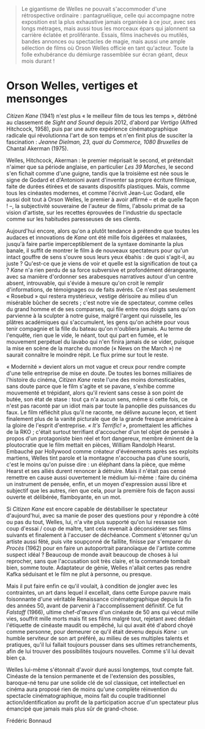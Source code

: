 > Le gigantisme de Welles ne pouvait s'accommoder d'une rétrospective ordinaire : pantagruélique, celle qui accompagne notre exposition est la plus exhaustive jamais organisée à ce jour, avec ses longs métrages, mais aussi tous les morceaux épars qui jalonnent sa carrière éclatée et proliférante. Essais, films inachevés ou mutilés, bandes annonces ou spectacles de magie, mais aussi une ample sélection de films où Orson Welles officie en tant qu'acteur. Toute la folle exhubérance du démiurge rassemblée sur écran géant, deux mois durant !

# Orson Welles, vertiges et mensonges

_Citizen Kane_ (1941) n'est plus « le meilleur film de tous les temps », détrôné au classement de _Sight and Sound_ depuis 2012, d'abord par _Vertigo_ (Alfred Hitchcock, 1958), puis par une autre expérience cinématographique radicale qui révolutionna l'art de son temps et n'en finit plus de susciter la fascination : _Jeanne Dielman, 23, quai du Commerce, 1080 Bruxelles_ de Chantal Akerman (1975).

Welles, Hitchcock, Akerman : le premier méprisait le second, et prétendait n'aimer que sa période anglaise, en particulier _Les 39 Marches_, le second s'en fichait comme d'une guigne, tandis que la troisième est née sous le signe de Godard et d'Antonioni avant d'inventer sa propre écriture filmique, faite de durées étirées et de savants dispositifs plastiques. Mais, comme tous les cinéastes modernes, et comme l'écrivit Jean-Luc Godard, elle aussi doit tout à Orson Welles, le premier à avoir affirmé – et de quelle façon ! –, la subjectivité souveraine de l'auteur de films, l'absolu primat de sa vision d'artiste, sur les recettes éprouvées de l'industrie du spectacle comme sur les habitudes paresseuses de ses clients.

Aujourd'hui encore, alors qu'on a plutôt tendance à prétendre que toutes les audaces et innovations de _Kane_ ont été mille fois digérées et malaxées, jusqu'à faire partie imperceptiblement de la syntaxe dominante la plus banale, il suffit de montrer le film à de nouveaux spectateurs pour qu'un intact gouffre de sens s'ouvre sous leurs yeux ébahis : de quoi s'agit-il, au juste ? Qu'est-ce que je viens de voir et quelle est la signification de tout ça ? _Kane_ n'a rien perdu de sa force subversive et profondément dérangeante, avec sa manière d'ordonner ses arabesques narratives autour d'un centre absent, introuvable, qui s'évide à mesure qu'on croit le remplir d'informations, de témoignages ou de faits avérés. Ce n'est pas seulement « Rosebud » qui restera mystérieux, vestige dérisoire au milieu d'un misérable bûcher de secrets ; c'est notre vie de spectateur, comme celles du grand homme et de ses comparses, qui file entre nos doigts sans qu'on parvienne à la sculpter à notre guise, malgré l'argent qui ruisselle, les plâtres académiques qui s'accumulent, les gens qu'on achète pour vous tenir compagnie et la fille du bateau qu'on n'oubliera jamais. Au terme de l'enquête, rien que le vide, le néant, tout qui part en fumée, et le mouvement perpétuel du lavabo qui n'en finira jamais de se vider, puisque la mise en scène de la marche du monde (« News on the March ») ne saurait connaître le moindre répit. Le flux prime sur tout le reste.

« Modernité » devient alors un mot vague et creux pour rendre compte d'une telle entreprise de mise en doute. De toutes les bornes milliaires de l'histoire du cinéma, _Citizen Kane_ reste l'une des moins domesticables, sans doute parce que le film s'agite et se pavane, s'exhibe comme mouvementé et trépidant, alors qu'il revient sans cesse à son point de butée, son état de stase : tout ça n'a aucun sens, même si cette fois, ce n'est pas raconté par un idiot mais par toute la panoplie des puissances du faux. Le film réfléchit plus qu'il ne raconte, ne délivre aucune leçon, et tient finalement plus de la vanité picturale que de la grande fresque américaine à la gloire de l'esprit d'entreprise. _« It's Terrific! »_, promettaient les affiches de la RKO ; c'était surtout terrifiant d'accoucher d'un tel objet de pensée à propos d'un protagoniste bien réel et fort dangereux, membre éminent de la ploutocratie que le film mettait en pièces, William Randolph Hearst. Embauché par Hollywood comme créateur d'événements après ses exploits martiens, Welles tint parole et la montagne n'accoucha pas d'une souris, c'est le moins qu'on puisse dire : un éléphant dans la pièce, que même Hearst et ses alliés durent renoncer à détruire. Mais il n'était pas censé remettre en cause aussi ouvertement le médium lui-même : faire du cinéma un instrument de pensée, enfin, et un moyen d'expression aussi libre et subjectif que les autres, rien que cela, pour la première fois de façon aussi ouverte et délibérée, flamboyante, en un mot.

Si _Citizen Kane_ est encore capable de déstabiliser le spectateur d'aujourd'hui, avec sa manie de poser des questions pour y répondre à côté ou pas du tout, Welles, lui, n'a vite plus supporté qu'on lui ressasse son coup d'essai / coup de maître, tant cela revenait à déconsidérer ses films suivants et finalement à l'accuser de déchéance. Comment s'étonner qu'un artiste aussi fêté, puis vite soupçonné de faillite, finisse par s'emparer du _Procès_ (1962) pour en faire un autoportrait paranoïaque de l'artiste comme suspect idéal ? Beaucoup de monde avait beaucoup de choses à lui reprocher, sans que l'accusation soit très claire, et la commande tombait bien, somme toute. Adaptateur de génie, Welles n'allait certes pas rendre Kafka séduisant et le film ne plut à personne, ou presque.

Mais il put faire enfin ce qu'il voulait, à condition de jongler avec les contraintes, un art dans lequel il excellait, dans cette Europe pauvre mais foisonnante d'une véritable Renaissance cinématographique depuis la fin des années 50, avant de parvenir à l'accomplissement définitif. Ce fut _Falstaff_ (1966), ultime chef-d'œuvre d'un cinéaste de 50 ans qui vécut mille vies, souffrit mille morts mais fit ses films malgré tout, rejetant avec dédain l'étiquette de cinéaste maudit ou empêché, lui qui avait été d'abord choyé comme personne, pour demeurer ce qu'il était devenu depuis _Kane_ : un humble serviteur de son art préféré, au milieu de ses multiples talents et pratiques, qu'il lui fallait toujours pousser dans ses ultimes retranchements, afin de lui trouver des possibilités toujours nouvelles. Comme s'il lui devait bien ça.

Welles lui-même s'étonnait d'avoir duré aussi longtemps, tout compte fait. Cinéaste de la tension permanente et de l'extension des possibles, baroque-né tenu par une solide clé de sol classique, cet intellectuel en cinéma aura proposé rien de moins qu'une complète réinvention du spectacle cinématographique, moins fait du couple traditionnel action/identification au profit de la participation accrue d'un spectateur plus émancipé que jamais mais plus sûr de grand-chose.

<div class="author">Frédéric Bonnaud</div>
